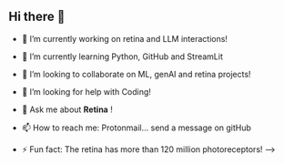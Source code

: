 ## Hi there 👋

- 🔭 I’m currently working on retina and LLM interactions!
- 🌱 I’m currently learning Python, GitHub and StreamLit
- 👯 I’m looking to collaborate on ML, genAI and retina projects!
- 🤔 I’m looking for help with Coding!
- 💬 Ask me about **Retina** !
- 📫 How to reach me: Protonmail... send a message on gitHub 

- ⚡ Fun fact: The retina has more than 120 million photoreceptors!
-->
